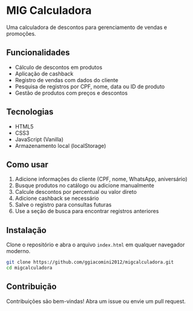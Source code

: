 # MIG Calculadora

Uma calculadora de descontos para gerenciamento de vendas e promoções.

## Funcionalidades

- Cálculo de descontos em produtos
- Aplicação de cashback
- Registro de vendas com dados do cliente
- Pesquisa de registros por CPF, nome, data ou ID de produto
- Gestão de produtos com preços e descontos

## Tecnologias

- HTML5
- CSS3
- JavaScript (Vanilla)
- Armazenamento local (localStorage)

## Como usar

1. Adicione informações do cliente (CPF, nome, WhatsApp, aniversário)
2. Busque produtos no catálogo ou adicione manualmente
3. Calcule descontos por percentual ou valor direto
4. Adicione cashback se necessário
5. Salve o registro para consultas futuras
6. Use a seção de busca para encontrar registros anteriores

## Instalação

Clone o repositório e abra o arquivo `index.html` em qualquer navegador moderno.

```bash
git clone https://github.com/ggiacomini2012/migcalculadora.git
cd migcalculadora
```

## Contribuição

Contribuições são bem-vindas! Abra um issue ou envie um pull request. 
